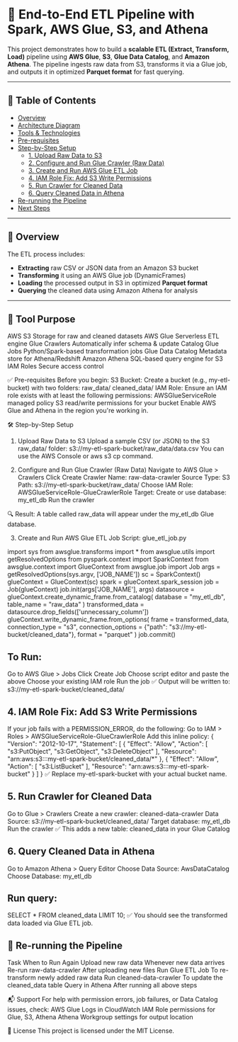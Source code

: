 # 🚀 End-to-End ETL Pipeline with Spark, AWS Glue, S3, and Athena 

This project demonstrates how to build a **scalable ETL (Extract, Transform, Load)** pipeline using **AWS Glue**, **S3**, **Glue Data Catalog**, and **Amazon Athena**. The pipeline ingests raw data from S3, transforms it via a Glue job, and outputs it in optimized **Parquet format** for fast querying.

---

## 📌 Table of Contents

- [Overview](#overview)
- [Architecture Diagram](#architecture-diagram)
- [Tools & Technologies](#tools--technologies)
- [Pre-requisites](#pre-requisites)
- [Step-by-Step Setup](#step-by-step-setup)
  - [1. Upload Raw Data to S3](#1-upload-raw-data-to-s3)
  - [2. Configure and Run Glue Crawler (Raw Data)](#2-configure-and-run-glue-crawler-raw-data)
  - [3. Create and Run AWS Glue ETL Job](#3-create-and-run-aws-glue-etl-job)
  - [4. IAM Role Fix: Add S3 Write Permissions](#4-iam-role-fix-add-s3-write-permissions)
  - [5. Run Crawler for Cleaned Data](#5-run-crawler-for-cleaned-data)
  - [6. Query Cleaned Data in Athena](#6-query-cleaned-data-in-athena)
- [Re-running the Pipeline](#re-running-the-pipeline)
- [Next Steps](#next-steps)

---

## 📖 Overview

The ETL process includes:

- **Extracting** raw CSV or JSON data from an Amazon S3 bucket
- **Transforming** it using an AWS Glue job (DynamicFrames)
- **Loading** the processed output in S3 in optimized **Parquet format**
- **Querying** the cleaned data using Amazon Athena for analysis

---

## 🧱 Tool	Purpose
AWS S3	Storage for raw and cleaned datasets
AWS Glue	Serverless ETL engine
Glue Crawlers	Automatically infer schema & update Catalog
Glue Jobs	Python/Spark-based transformation jobs
Glue Data Catalog	Metadata store for Athena/Redshift
Amazon Athena	SQL-based query engine for S3
IAM Roles	Secure access control

✅ Pre-requisites
Before you begin:
S3 Bucket: Create a bucket (e.g., my-etl-bucket) with two folders:
raw_data/
cleaned_data/
IAM Role: Ensure an IAM role exists with at least the following permissions:
AWSGlueServiceRole managed policy
S3 read/write permissions for your bucket
Enable AWS Glue and Athena in the region you're working in.

🛠️ Step-by-Step Setup
1. Upload Raw Data to S3
Upload a sample CSV (or JSON) to the S3 raw_data/ folder:
s3://my-etl-spark-bucket/raw_data/data.csv
You can use the AWS Console or aws s3 cp command.

2. Configure and Run Glue Crawler (Raw Data)
Navigate to AWS Glue > Crawlers
Click Create Crawler
Name: raw-data-crawler
Source Type: S3
Path: s3://my-etl-spark-bucket/raw_data/
Choose IAM Role: AWSGlueServiceRole-GlueCrawlerRole
Target: Create or use database: my_etl_db
Run the crawler

🔍 Result: A table called raw_data will appear under the my_etl_db Glue database.

3. Create and Run AWS Glue ETL Job
Script: glue_etl_job.py

import sys
from awsglue.transforms import *
from awsglue.utils import getResolvedOptions
from pyspark.context import SparkContext
from awsglue.context import GlueContext
from awsglue.job import Job
args = getResolvedOptions(sys.argv, ['JOB_NAME'])
sc = SparkContext()
glueContext = GlueContext(sc)
spark = glueContext.spark_session
job = Job(glueContext)
job.init(args['JOB_NAME'], args)
datasource = glueContext.create_dynamic_frame.from_catalog(
    database = "my_etl_db",
    table_name = "raw_data"
)
transformed_data = datasource.drop_fields(['unnecessary_column'])
glueContext.write_dynamic_frame.from_options(
    frame = transformed_data,
    connection_type = "s3",
    connection_options = {"path": "s3://my-etl-bucket/cleaned_data"},
    format = "parquet"
)
job.commit()


## To Run:
Go to AWS Glue > Jobs
Click Create Job
Choose script editor and paste the above
Choose your existing IAM role
Run the job
✅ Output will be written to:
s3://my-etl-spark-bucket/cleaned_data/


## 4. IAM Role Fix: Add S3 Write Permissions
If your job fails with a PERMISSION_ERROR, do the following:
Go to IAM > Roles > AWSGlueServiceRole-GlueCrawlerRole
Add this inline policy:
{
  "Version": "2012-10-17",
  "Statement": [
    {
      "Effect": "Allow",
      "Action": [
        "s3:PutObject",
        "s3:GetObject",
        "s3:DeleteObject"
      ],
      "Resource": "arn:aws:s3:::my-etl-spark-bucket/cleaned_data/*"
    },
    {
      "Effect": "Allow",
      "Action": [
        "s3:ListBucket"
      ],
      "Resource": "arn:aws:s3:::my-etl-spark-bucket"
    }
  ]
}
✅ Replace my-etl-spark-bucket with your actual bucket name.


## 5. Run Crawler for Cleaned Data
Go to Glue > Crawlers
Create a new crawler: cleaned-data-crawler
Data Source: s3://my-etl-spark-bucket/cleaned_data/
Target database: my_etl_db
Run the crawler
✅ This adds a new table: cleaned_data in your Glue Catalog

## 6. Query Cleaned Data in Athena
Go to Amazon Athena > Query Editor
Choose Data Source: AwsDataCatalog
Choose Database: my_etl_db

## Run query:
SELECT * FROM cleaned_data LIMIT 10;
✅ You should see the transformed data loaded via Glue ETL job.

## 🔁 Re-running the Pipeline
Task	When to Run Again
Upload new raw data	Whenever new data arrives
Re-run raw-data-crawler	After uploading new files
Run Glue ETL Job	To re-transform newly added raw data
Run cleaned-data-crawler	To update the cleaned_data table
Query in Athena	After running all above steps


📬 Support
For help with permission errors, job failures, or Data Catalog issues, check:
AWS Glue Logs in CloudWatch
IAM Role permissions for Glue, S3, Athena
Athena Workgroup settings for output location


🏁 License
This project is licensed under the MIT License.
